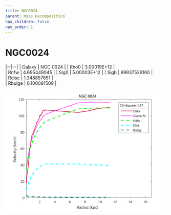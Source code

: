 ```yaml
---
title: NGC0024
parent: Mass Decomposition
has_children: false
nav_order: 1
---
```


# NGC0024

|--|--|
| Galaxy    | NGC 0024 |
| Rho0     |	3.00019E+12	   |   
| Rnfw  | 4.695449045	  |
| Sig0     | 5.00003E+12	 |
| Sigb     | 99937526160	|  
| Rdisc  | 1.348857651	|   
| Rbulge      | 0.100091509 | 

![](/assets/plot/NGC0024.jpg)
